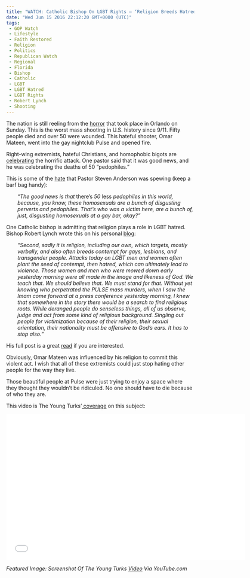 ```yaml
---
title: "WATCH: Catholic Bishop On LGBT Rights – ‘Religion Breeds Hatred’"
date: "Wed Jun 15 2016 22:12:20 GMT+0000 (UTC)"
tags: 
 - GOP Watch
 - Lifestyle
 - Faith Restored
 - Religion
 - Politics
 - Republican Watch
 - Regional
 - Florida
 - Bishop
 - Catholic
 - LGBT
 - LGBT Hatred
 - LGBT Rights
 - Robert Lynch
 - Shooting
---
```

<p><!-- Quick Adsense WordPress Plugin: http://quicksense.net/ --></p><p>The nation is still reeling from the <a href="http://www.liberalamerica.org/2016/06/12/50-confirmed-dead-53-wounded-worst-mass-shooting-us-history/" target="_blank">horror</a> that took place in Orlando on Sunday. This is the worst mass shooting in U.S. history since 9/11. Fifty people died and over 50 were wounded. This hateful shooter, Omar Mateen,&#xA0;went into the&#xA0;gay nightclub Pulse and opened fire.</p><p>Right-wing extremists, hateful Christians, and homophobic bigots are <a href="http://www.liberalamerica.org/2016/06/13/rwnj-pastor-spews-hate-filled-rhetoric-response-orlando-lgbt-shooting/" target="_blank">celebrating</a>&#xA0;the&#xA0;horrific attack. One pastor said that it was good news, and he was celebrating the deaths of 50 &#x201C;pedophiles.&#x201D;</p><p>This is some of the <a href="http://www.liberalamerica.org/2016/06/13/rwnj-pastor-spews-hate-filled-rhetoric-response-orlando-lgbt-shooting/" target="_blank">hate</a> that Pastor Steven Anderson was spewing (keep a barf bag handy):</p><p style="padding-left: 30px;"><em>&#x201C;The good news is that </em>there&#x2019;s<em> 50 </em>less<em> pedophiles in this world, because, you know, these homosexuals are a bunch of disgusting perverts and pedophiles. That&#x2019;s who was a victim here, are a bunch of, just, disgusting homosexuals at a gay bar, okay?&#x201D;</em></p><p>One Catholic bishop is admitting that religion plays a role in LGBT hatred. Bishop Robert Lynch wrote this on his personal <a href="http://bishopsblog.dosp.org/?p=6644" onclick="__gaTracker(&apos;send&apos;, &apos;event&apos;, &apos;outbound-article&apos;, &apos;http://bishopsblog.dosp.org/?p=6644&apos;, &apos;blog&apos;);" target="_blank">blog</a>:</p><p style="padding-left: 30px;"><em>&#x201C;Second, sadly it is religion, including our own, which targets, mostly verbally, and also often breeds contempt for gays, lesbians, and transgender people. Attacks today on LGBT men and women often plant the seed of contempt, then hatred, which can ultimately lead to violence. Those women and men who were mowed down early yesterday morning were all made in the image and likeness of God. We teach that. We should believe that. We must stand for that. Without yet knowing who perpetrated the PULSE mass murders, when I saw the Imam come forward at a press conference yesterday morning, I knew that somewhere in the story there would be a search to find religious roots. While deranged people do senseless things, all of us observe, judge and act from some kind of religious background. Singling out people for victimization because of their religion, their sexual orientation, their nationality must be offensive to God&#x2019;s ears. It has to stop also.&#x201D;</em></p><p>His full post is a great <a href="http://www.rawstory.com/2016/06/florida-catholic-bishop-sadly-it-is-religion-including-our-own-that-breeds-contempt-for-gays/" onclick="__gaTracker(&apos;send&apos;, &apos;event&apos;, &apos;outbound-article&apos;, &apos;http://www.rawstory.com/2016/06/florida-catholic-bishop-sadly-it-is-religion-including-our-own-that-breeds-contempt-for-gays/&apos;, &apos;read&apos;);" target="_blank">read</a> if you are interested.</p><p><!-- Quick Adsense WordPress Plugin: http://quicksense.net/ --></p><p>Obviously, Omar Mateen was influenced by his religion to commit this violent act. I wish that all of these extremists could just stop hating other people for the way they live.</p><p>Those beautiful people at Pulse were just trying to enjoy a space where they thought they wouldn&#x2019;t be ridiculed. No one should have to die because of who they are.</p><p>This video is The Young Turks&#x2019;<a href="https://youtu.be/blVpOLIFxCA" onclick="__gaTracker(&apos;send&apos;, &apos;event&apos;, &apos;outbound-article&apos;, &apos;https://youtu.be/blVpOLIFxCA&apos;, &apos; coverage&apos;);"> coverage</a> on this subject:</p><p><span class="embed-youtube" style="text-align:center; display: block;"><iframe class="youtube-player" type="text/html" width="640" height="390" src="//www.youtube.com/embed/blVpOLIFxCA?version=3&amp;rel=1&amp;fs=1&amp;autohide=2&amp;showsearch=0&amp;showinfo=1&amp;iv_load_policy=1&amp;wmode=transparent" allowfullscreen="true" style="border:0;"></iframe></span></p><p><em>Featured Image: Screenshot Of The Young Turks <a href="https://www.youtube.com/watch?v=blVpOLIFxCA&amp;ab_channel=TheYoungTurks" onclick="__gaTracker(&apos;send&apos;, &apos;event&apos;, &apos;outbound-article&apos;, &apos;https://www.youtube.com/watch?v=blVpOLIFxCA&amp;ab_channel=TheYoungTurks&apos;, &apos;Video&apos;);">Video</a> Via YouTube.com</em></p><div style="font-size:0px;height:0px;line-height:0px;margin:0;padding:0;clear:both"></div>